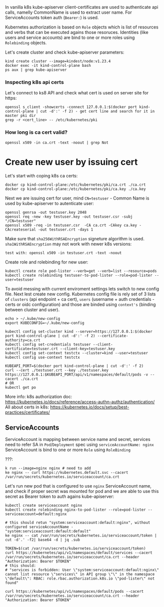 In vanilla k8s kube-apiserver client-certificates are used to authenticate api calls, namelly CommonName is used to extract user name. For ServiceAccounts token auth (`Bearer:`) is used. 

Kubernetes authorization is based on `Role` objects which is list of resources and verbs that can be executed agains those resoruces. Identities (like users and service accounts) are bind to one or more roles using `Rolebinding` objects.

Let's create cluster and check kube-apiserver parameters:
```
kind create cluster --image=kindest/node:v1.23.4
docker exec -it kind-control-plane bash
ps aux | grep kube-apiserver
```

### Inspecting k8s api certs
Let's connect to ks8 API and check what cert is used on server site for https:
```
openssl s_client -showcerts -connect 127.0.0.1:$(docker port kind-control-plane | cut -d':' -f 2) - get cert line and search for it in master pki dir
grep -r <cert_line> -- /etc/kubernetes/pki
```

### How long is ca cert valid?
```
openssl x509 -in ca.crt -text -noout | grep Not
```

# Create new user by issuing cert
Let's start with coping k8s ca certs:
```
docker cp kind-control-plane:/etc/kubernetes/pki/ca.crt ./ca.crt
docker cp kind-control-plane:/etc/kubernetes/pki/ca.key ./ca.key
```

Next we are issuing cert for user, mind `CN=testuser` - Common Name is used by kube-apiserver to autenticate user:
```
openssl genrsa -out testuser.key 2048
openssl req -new -key testuser.key -out testuser.csr -subj "/CN=testuser"
openssl x509 -req -in testuser.csr  -CA ca.crt -CAkey ca.key -CAcreateserial -out testuser.crt -days 1
```

Make sure that `sha256WithRSAEncryption` signeture algorithm is used. `sha1WithRSAEncryption` may not work with newer k8s versions:
```
test with: openssl x509 -in testuser.crt -text -noout
```

Create role and rolebinding for new user:
```
kubectl create role pod-lister --verb=get --verb=list --resource=pods
kubectl create rolebinding testuser-to-pod-lister --role=pod-lister --user=testuser
```

To avoid messing with current enviroment settings lets switch to new config file. Next lest create new config. Kubernetes config file is rely set of 3 lists of `clusters` (api endpoint + ca cert), `users` (username + auth credentials - certs or oidc configuration) and those are binded using `context's` (binding between cluster and user).
```
echo > ~/.kube/new-config
export KUBECONFIG=~/.kube/new-config

kubectl config set-cluster kind --server=https://127.0.0.1:$(docker port kind-control-plane | cut -d':' -f 2) --certificate-authority=ca.crt
kubectl config set-credentials testuser --client-certificate=testuser.crt --client-key=testuser.key
kubectl config set-context testctx --cluster=kind --user=testuser
kubectl config use-context testctx

KUBEAPI_PORT=$(docker port kind-control-plane | cut -d':' -f 2)
curl --cert ./testuser.crt --key ./testuser.key https://127.0.0.1:$KUBEAPI_PORT/api/v1/namespaces/default/pods -v --cacert ./ca.crt
# OR
kubectl get po
```

More info:
k8s authorization doc: https://kubernetes.io/docs/reference/access-authn-authz/authentication/
All about certs in k8s: https://kubernetes.io/docs/setup/best-practices/certificates/

## ServiceAccounts
ServiceAccount is mapping between service name and secret, services need to refer SA in `Pod`/`Deployment` spec using `serviceAccountName: nginx`
ServiceAccount is bind to one or more `Role` using `RoleBinding`

???:
```
k run --image=nginx nginx # need to add
ke nginx -- curl https://kubernetes.default.svc --cacert /var/run/secrets/kubernetes.io/serviceaccount/ca.crt
```

Let's run new pod that is configured to use `nginx` ServiceAccount name, and check if proper secret was mounted for pod and we are able to use this secret as Bearer token to auth agains kube-apiserver:
```
kubectl create serviceaccount nginx
kubectl create rolebinding nginx-to-pod-lister --role=pod-lister --serviceaccount=default:nginx

# this should retun "system:serviceaccount:default:nginx", without configured serviceAccountName - "system:serviceaccount:default:default"
ke nginx -- cat /var/run/secrets/kubernetes.io/serviceaccount/token | cut -d'.' -f2| base64 -d | jq .sub

TOKEN=$(cat /var/run/secrets/kubernetes.io/serviceaccount/token)
curl https://kubernetes/api/v1/namespaces/default/services --cacert /var/run/secrets/kubernetes.io/serviceaccount/ca.crt --header "Authorization: Bearer $TOKEN" 
# this should:
# "services is forbidden: User \"system:serviceaccount:default:nginx\" cannot list resource \"services\" in API group \"\" in the namespace \"default\": RBAC: role.rbac.authorization.k8s.io \"pod-lister\" not found"

curl https://kubernetes/api/v1/namespaces/default/pods --cacert /var/run/secrets/kubernetes.io/serviceaccount/ca.crt --header "Authorization: Bearer $TOKEN"
```
